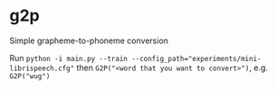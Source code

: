 # g2p
Simple grapheme-to-phoneme conversion

Run `python -i main.py --train --config_path="experiments/mini-librispeech.cfg"` then `G2P("<word that you want to convert>")`, e.g. `G2P("wug")`
